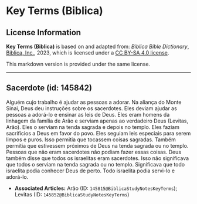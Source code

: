 # Key Terms (Biblica)

## License Information

**Key Terms (Biblica)** is based on and adapted from: _Biblica Bible Dictionary_, [Biblica, Inc.](https://www.biblica.com/), 2023, which is licensed under a [CC BY-SA 4.0 license](https://creativecommons.org/licenses/by-sa/4.0/legalcode.en).

This markdown version is provided under the same license.



--------------------------------

## Sacerdote (id: 145842)

Alguém cujo trabalho é ajudar as pessoas a adorar. Na aliança do Monte Sinai, Deus deu instruções sobre os sacerdotes. Eles deviam ajudar as pessoas a adorá\-lo e ensinar as leis de Deus. Eles eram homens da linhagem da família de Arão e serviam apenas ao verdadeiro Deus (Levitas, Arão). Eles o serviam na tenda sagrada e depois no templo. Eles faziam sacrifícios a Deus em favor do povo. Eles seguiam leis especiais para serem limpos e puros. Isso permitia que tocassem coisas sagradas. Também permitia que estivessem próximos de Deus na tenda sagrada ou no templo. Pessoas que não eram sacerdotes não podiam fazer essas coisas. Deus também disse que todos os israelitas eram sacerdotes. Isso não significava que todos o serviam na tenda sagrada ou no templo. Significava que todo israelita podia conhecer Deus de perto. Todo israelita podia servi\-lo e adorá\-lo.

* **Associated Articles:** Arão (ID: `145815@BiblicaStudyNotesKeyTerms`); Levitas (ID: `145852@BiblicaStudyNotesKeyTerms`)

